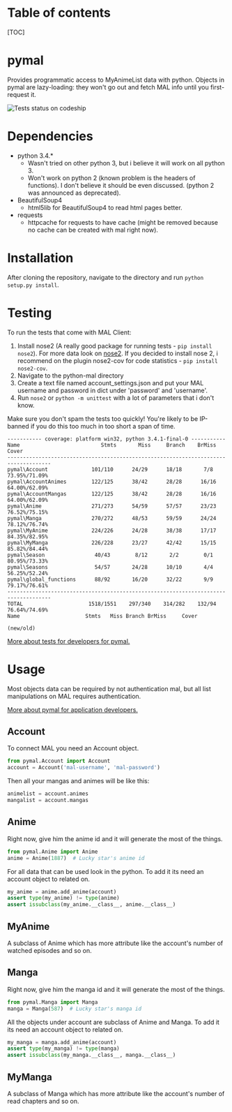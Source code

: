 Table of contents
=================
[TOC]

pymal
==========
Provides programmatic access to MyAnimeList data with python.
Objects in pymal are lazy-loading: they won't go out and fetch MAL info until you first-request it.

![Tests status on codeship](https://codeship.io/projects/57c82b50-cd5c-0131-5e65-7a624b040fbd/status "Tests status on codeship")

Dependencies
===========
* python 3.4.*
    - Wasn't tried on other python 3, but i believe it will work on all python 3.
    - Won't work on python 2 (known problem is the headers of functions). I don't believe it should be even discussed. (python 2 was announced as deprecated).
* BeautifulSoup4
    - html5lib for BeautifulSoup4 to read html pages better.
* requests
    - httpcache for requests to have cache (might be removed because no cache can be created with mal right now).

Installation
============
After cloning the repository, navigate to the directory and run `python setup.py install`.

Testing
=======
To run the tests that come with MAL Client:
1. Install nose2 (A really good package for running tests - `pip install nose2`). For more data look on [nose2](https://github.com/nose-devs/nose2 "nose2").
  If you decided to install nose 2, i recommend on the plugin nose2-cov for code statistics - `pip install nose2-cov`.
2. Navigate to the python-mal directory
3. Create a text file named account_settings.json and put your MAL username and password in dict under 'password' and 'username'.
4. Run `nose2` or `python -m unittest` with a lot of parameters that i don't know.

Make sure you don't spam the tests too quickly! You're likely to be IP-banned if you do this too much in too short a span of time.

    ----------- coverage: platform win32, python 3.4.1-final-0 -----------
    Name                          Stmts       Miss     Branch    BrMiss            Cover
    ------------------------------------------------------------------------------------
    pymal\Account              101/110      24/29      18/18       7/8     73.95%/71.09%
    pymal\AccountAnimes        122/125      38/42      28/28      16/16    64.00%/62.09%
    pymal\AccountMangas        122/125      38/42      28/28      16/16    64.00%/62.09%
    pymal\Anime                271/273      54/59      57/57      23/23    76.52%/75.15%
    pymal\Manga                270/272      48/53      59/59      24/24    78.12%/76.74%
    pymal\MyAnime              224/226      24/28      38/38      17/17    84.35%/82.95%
    pymal\MyManga              226/228      23/27      42/42      15/15    85.82%/84.44%
    pymal\Season                40/43        8/12       2/2        0/1     80.95%/73.33%
    pymal\Seasons               54/57       24/28      10/10       4/4     56.25%/52.24%
    pymal\global_functions      88/92       16/20      32/22       9/9     79.17%/76.61%
    ------------------------------------------------------------------------------------
    TOTAL                     1518/1551    297/340    314/282    132/94    76.64%/74.69%
    Name                     Stmts   Miss Branch BrMiss     Cover

    (new/old)

[More about tests for developers for pymal.](/tests/readme.md "pymal tests readme")

Usage
=====
Most objects data can be required by not authentication mal, but all list manipulations on MAL requires authentication.

[More about pymal for application developers.](/pymal/readme.md "pymal objects readme")

Account
------
To connect MAL you need an Account object.

``` python
from pymal.Account import Account
account = Account('mal-username', 'mal-password')
```

Then all your mangas and animes will be like this:

``` python
animelist = account.animes
mangalist = account.mangas
```

Anime
-----
Right now, give him the anime id and it will generate the most of the things.

``` python
from pymal.Anime import Anime
anime = Anime(1887)  # Lucky star's anime id
```

For all data that can be used look in the python.
To add it its need an account object to related on.

``` python
my_anime = anime.add_anime(account)
assert type(my_anime) != type(anime)
assert issubclass(my_anime.__class__, anime.__class__)
```

MyAnime
-------
A subclass of Anime which has more attribute like the account's number of watched episodes and so on.

Manga
-----
Right now, give him the manga id and it will generate the most of the things.

``` python
from pymal.Manga import Manga
manga = Manga(587)  # Lucky star's manga id
```

All the objects under account are subclass of Anime and Manga.
To add it its need an account object to related on.

``` python
my_manga = manga.add_anime(account)
assert type(my_manga) != type(manga)
assert issubclass(my_manga.__class__, manga.__class__)
```

MyManga
-------
A subclass of Manga which has more attribute like the account's number of read chapters and so on.